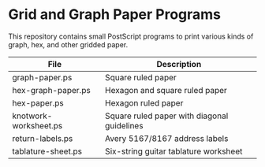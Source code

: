 # Grid and Graph Paper Programs

This repository contains small PostScript programs to print various kinds of
graph, hex, and other gridded paper.

| File                  | Description                                 |
| --------------------- | ------------------------------------------- |
| graph-paper.ps        | Square ruled paper                          |
| hex-graph-paper.ps    | Hexagon and square ruled paper              |
| hex-paper.ps          | Hexagon ruled paper                         |
| knotwork-worksheet.ps | Square ruled paper with diagonal guidelines |
| return-labels.ps      | Avery 5167/8167 address labels              |
| tablature-sheet.ps    | Six-string guitar tablature worksheet       |
